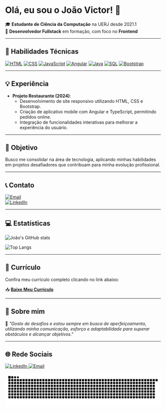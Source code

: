 # Olá, eu sou o João Victor! 👋

🎓 **Estudante de Ciência da Computação** na UERJ desde 2021.1  
🚀 **Desenvolvedor Fullstack** em formação, com foco no **Frontend**

---

## 📘 **Habilidades Técnicas**
[![HTML](https://img.shields.io/badge/HTML-E34F26?style=for-the-badge&logo=html5&logoColor=white)](#)
[![CSS](https://img.shields.io/badge/CSS-1572B6?style=for-the-badge&logo=css3&logoColor=white)](#)
[![JavaScript](https://img.shields.io/badge/JavaScript-F7DF1E?style=for-the-badge&logo=javascript&logoColor=black)](#)
[![Angular](https://img.shields.io/badge/Angular-DD0031?style=for-the-badge&logo=angular&logoColor=white)](#)
[![Java](https://img.shields.io/badge/Java-007396?style=for-the-badge&logo=java&logoColor=white)](#)
[![SQL](https://img.shields.io/badge/SQL-4479A1?style=for-the-badge&logo=postgresql&logoColor=white)](#)
[![Bootstrap](https://img.shields.io/badge/Bootstrap-7952B3?style=for-the-badge&logo=bootstrap&logoColor=white)](#)

---

## 💡 **Experiência**
- **Projeto Restaurante (2024)**:
  - Desenvolvimento de site responsivo utilizando HTML, CSS e Bootstrap.
  - Criação de aplicativo mobile com Angular e TypeScript, permitindo pedidos online.
  - Integração de funcionalidades interativas para melhorar a experiência do usuário.

---

## 🎯 **Objetivo**
Busco me consolidar na área de tecnologia, aplicando minhas habilidades em projetos desafiadores que contribuam para minha evolução profissional.

---

## 📞 **Contato**
[![Email](https://img.shields.io/badge/Email-D14836?style=for-the-badge&logo=gmail&logoColor=white)](mailto:j.v.castro@hotmail.com)  
[![LinkedIn](https://img.shields.io/badge/LinkedIn-0077B5?style=for-the-badge&logo=linkedin&logoColor=white)](https://www.linkedin.com/in/jo%C3%A3o-victor-3a1910318/)

---

## 💻 **Estatísticas**
![João's GitHub stats](https://github-readme-stats.vercel.app/api?username=JoaoDev00&show_icons=true&theme=radical)

![Top Langs](https://github-readme-stats.vercel.app/api/top-langs/?username=JoaoDev00&layout=compact&theme=radical)

---

## 📄 **Currículo**
Confira meu currículo completo clicando no link abaixo:

📥 **[Baixe Meu Currículo](https://github.com/user-attachments/files/18039907/Curriculo.moderno.para.profissional.de.TI.pdf)**

---

## 📝 **Sobre mim**
🌟 _"Gosto de desafios e estou sempre em busca de aperfeiçoamento, utilizando minha comunicação, esforço e adaptabilidade para superar obstáculos e alcançar objetivos."_  

---

## 🌐 **Rede Sociais**
<p>
  <a href="https://www.linkedin.com/in/jo%C3%A3o-victor-3a1910318/">
    <img alt="LinkedIn" src="https://img.icons8.com/color/48/000000/linkedin.png"/>
  </a>
  <a href="mailto:j.v.castro@hotmail.com">
    <img alt="Email" src="https://img.icons8.com/color/48/000000/gmail-new.png"/>
  </a>
</p>

<picture>
  <source media="(prefers-color-scheme: dark)" srcset="https://raw.githubusercontent.com/JoaoDev00/JoaoDev00/output/github-snake-dark.svg" />
  <source media="(prefers-color-scheme: light)" srcset="https://raw.githubusercontent.com/JoaoDev00/JoaoDev00/output/github-snake.svg" />
  <img alt="github-snake" src="https://raw.githubusercontent.com/JoaoDev00/JoaoDev00/output/github-snake.svg" />
</picture>
